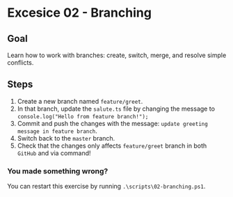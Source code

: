 # Excesice 02 - Branching

## Goal
Learn how to work with branches: create, switch, merge, and resolve simple conflicts.

## Steps

1. Create a new branch named `feature/greet`.
2. In that branch, update the `salute.ts` file by changing the message to `console.log("Hello from feature branch!");`
3. Commit and push the changes with the message: `update greeting message in feature branch`.
4. Switch back to the `master` branch.
5. Check that the changes only affects `feature/greet` branch in both `GitHub` and via command!

### You made something wrong?
You can restart this exercise by running `.\scripts\02-branching.ps1`.